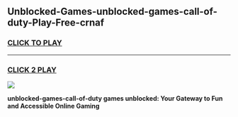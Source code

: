 
## Unblocked-Games-unblocked-games-call-of-duty-Play-Free-crnaf
<h3>
<a href="https://premium76.site?title=unblocked-games-call-of-duty&ref=17A">CLICK TO PLAY</a></h3>
<hr>

<h3>
<a href="https://premium76.site?title=unblocked-games-call-of-duty&ref=17A">CLICK 2 PLAY</a>
  
</h3>

<a href="https://premium76.site?title=unblocked-games-call-of-duty&ref=17A"><img src="https://clearcache.store/games.png"></a>


**unblocked-games-call-of-duty games unblocked: Your Gateway to Fun and Accessible Online Gaming**

